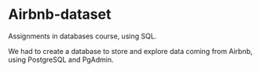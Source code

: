 # Airbnb-dataset
Assignments in databases course, using SQL.

We had to create a database to store and explore data coming from Airbnb, using PostgreSQL and PgAdmin.
